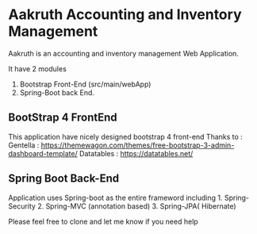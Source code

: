 # Aakruth Accounting and Inventory Management 
Aakruth is an accounting and inventory management Web Application.

It have 2 modules 
  1) Bootstrap Front-End (src/main/webApp)
  2) Spring-Boot back End.
  

BootStrap 4 FrontEnd
------------------------
This application have nicely designed bootstrap 4 front-end
 Thanks to : Gentella : https://themewagon.com/themes/free-bootstrap-3-admin-dashboard-template/
             Datatables : https://datatables.net/

Spring Boot Back-End
------------------------
Application uses Spring-boot as the entire frameword including 
      1. Spring-Security
      2. Spring-MVC (annotation based)
      3. Spring-JPA( Hibernate)

Please feel free to clone and let me know if you need help
